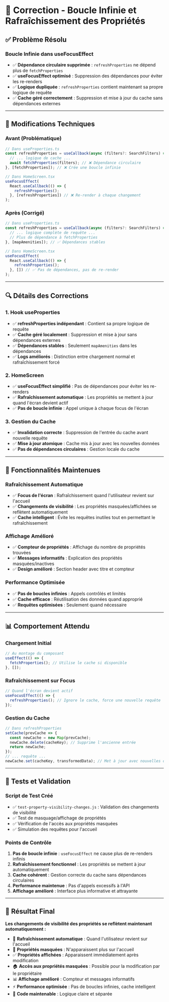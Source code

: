 # 🔧 Correction - Boucle Infinie et Rafraîchissement des Propriétés

## ✅ **Problème Résolu**

### **Boucle Infinie dans useFocusEffect**
- ✅ **Dépendance circulaire supprimée** : `refreshProperties` ne dépend plus de `fetchProperties`
- ✅ **useFocusEffect optimisé** : Suppression des dépendances pour éviter les re-renders
- ✅ **Logique dupliquée** : `refreshProperties` contient maintenant sa propre logique de requête
- ✅ **Cache géré correctement** : Suppression et mise à jour du cache sans dépendances externes

---

## 🎯 **Modifications Techniques**

### **Avant (Problématique)**
```typescript
// Dans useProperties.ts
const refreshProperties = useCallback(async (filters?: SearchFilters) => {
  // ... logique de cache ...
  await fetchProperties(filters); // ❌ Dépendance circulaire
}, [fetchProperties]); // ❌ Crée une boucle infinie

// Dans HomeScreen.tsx
useFocusEffect(
  React.useCallback(() => {
    refreshProperties();
  }, [refreshProperties]) // ❌ Re-render à chaque changement
);
```

### **Après (Corrigé)**
```typescript
// Dans useProperties.ts
const refreshProperties = useCallback(async (filters?: SearchFilters) => {
  // ... logique complète de requête ...
  // Plus de dépendance à fetchProperties
}, [mapAmenities]); // ✅ Dépendances stables

// Dans HomeScreen.tsx
useFocusEffect(
  React.useCallback(() => {
    refreshProperties();
  }, []) // ✅ Pas de dépendances, pas de re-render
);
```

---

## 🔍 **Détails des Corrections**

### **1. Hook useProperties**
- ✅ **refreshProperties indépendant** : Contient sa propre logique de requête
- ✅ **Cache géré localement** : Suppression et mise à jour sans dépendances externes
- ✅ **Dépendances stables** : Seulement `mapAmenities` dans les dépendances
- ✅ **Logs améliorés** : Distinction entre chargement normal et rafraîchissement forcé

### **2. HomeScreen**
- ✅ **useFocusEffect simplifié** : Pas de dépendances pour éviter les re-renders
- ✅ **Rafraîchissement automatique** : Les propriétés se mettent à jour quand l'écran devient actif
- ✅ **Pas de boucle infinie** : Appel unique à chaque focus de l'écran

### **3. Gestion du Cache**
- ✅ **Invalidation correcte** : Suppression de l'entrée du cache avant nouvelle requête
- ✅ **Mise à jour atomique** : Cache mis à jour avec les nouvelles données
- ✅ **Pas de dépendances circulaires** : Gestion locale du cache

---

## 🚀 **Fonctionnalités Maintenues**

### **Rafraîchissement Automatique**
- ✅ **Focus de l'écran** : Rafraîchissement quand l'utilisateur revient sur l'accueil
- ✅ **Changements de visibilité** : Les propriétés masquées/affichées se reflètent automatiquement
- ✅ **Cache intelligent** : Évite les requêtes inutiles tout en permettant le rafraîchissement

### **Affichage Amélioré**
- ✅ **Compteur de propriétés** : Affichage du nombre de propriétés trouvées
- ✅ **Messages informatifs** : Explication des propriétés masquées/inactives
- ✅ **Design amélioré** : Section header avec titre et compteur

### **Performance Optimisée**
- ✅ **Pas de boucles infinies** : Appels contrôlés et limités
- ✅ **Cache efficace** : Réutilisation des données quand approprié
- ✅ **Requêtes optimisées** : Seulement quand nécessaire

---

## 📊 **Comportement Attendu**

### **Chargement Initial**
```typescript
// Au montage du composant
useEffect(() => {
  fetchProperties(); // Utilise le cache si disponible
}, []);
```

### **Rafraîchissement sur Focus**
```typescript
// Quand l'écran devient actif
useFocusEffect(() => {
  refreshProperties(); // Ignore le cache, force une nouvelle requête
});
```

### **Gestion du Cache**
```typescript
// Dans refreshProperties
setCache(prevCache => {
  const newCache = new Map(prevCache);
  newCache.delete(cacheKey); // Supprime l'ancienne entrée
  return newCache;
});
// ... requête ...
newCache.set(cacheKey, transformedData); // Met à jour avec nouvelles données
```

---

## 🧪 **Tests et Validation**

### **Script de Test Créé**
- ✅ `test-property-visibility-changes.js` : Validation des changements de visibilité
- ✅ Test de masquage/affichage de propriétés
- ✅ Vérification de l'accès aux propriétés masquées
- ✅ Simulation des requêtes pour l'accueil

### **Points de Contrôle**
1. **Pas de boucle infinie** : `useFocusEffect` ne cause plus de re-renders infinis
2. **Rafraîchissement fonctionnel** : Les propriétés se mettent à jour automatiquement
3. **Cache cohérent** : Gestion correcte du cache sans dépendances circulaires
4. **Performance maintenue** : Pas d'appels excessifs à l'API
5. **Affichage amélioré** : Interface plus informative et attrayante

---

## 🎯 **Résultat Final**

**Les changements de visibilité des propriétés se reflètent maintenant automatiquement :**
- 🔄 **Rafraîchissement automatique** : Quand l'utilisateur revient sur l'accueil
- 🚫 **Propriétés masquées** : N'apparaissent plus sur l'accueil
- ✅ **Propriétés affichées** : Apparaissent immédiatement après modification
- 🏠 **Accès aux propriétés masquées** : Possible pour la modification par le propriétaire
- 📊 **Affichage amélioré** : Compteur et messages informatifs
- ⚡ **Performance optimisée** : Pas de boucles infinies, cache intelligent
- 🔧 **Code maintenable** : Logique claire et séparée

